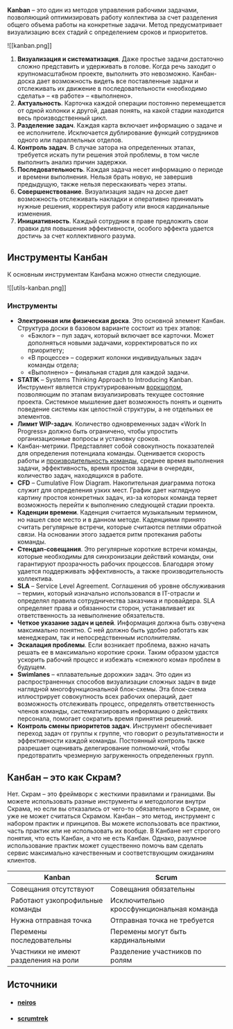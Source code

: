 **Kanban** – это один из методов управления рабочими задачами, позволяющий оптимизировать работу коллектива за счет разделения общего объема работы на конкретные задачи. Метод предусматривает визуализацию всех стадий с определением сроков и приоритетов.

![[kanban.png]]


1. **Визуализация и систематизация**. Даже простые задачи достаточно сложно представить и удерживать в голове. Когда речь заходит о крупномасштабном проекте, выполнить это невозможно. Канбан-доска дает возможность видеть все поставленные задачи и отслеживать их движение в последовательности «необходимо сделать» – «в работе» – «выполнено».
2. **Актуальность**. Карточка каждой операции постоянно перемещается от одной колонки к другой, давая понять, на какой стадии находится весь производственный цикл.
3. **Разделение задач**. Каждая карта включает информацию о задаче и ее исполнителе. Исключается дублирование функций сотрудников одного или параллельных отделов.
4. **Контроль задач**. В случае затора на определенных этапах, требуется искать пути решения этой проблемы, в том числе выполнить анализ причин задержки.
5. **Последовательность**. Каждая задача несет информацию о периоде и времени выполнения. Нельзя брать новую, не завершив предыдущую, также нельзя перескакивать через этапы.
6. **Совершенствование**. Визуализация задач на доске дает возможность отслеживать накладки и оперативно принимать нужные решения, корректируя работу или внося кардинальные изменения.
7. **Инициативность**. Каждый сотрудник в праве предложить свои правки для повышения эффективности, особого эффекта удается достичь за счет коллективного разума.

## Инструменты Канбан

К основным инструментам Канбана можно отнести следующие.

![[utils-kanban.png]]

### Инструменты

- **Электронная или физическая доска**. Это основной элемент Канбан. Структура доски в базовом варианте состоит из трех этапов:
    - «Бэклог» – пул задач, который включает все карточки. Может дополняться новыми задачами, корректироваться по их приоритету;
    - «В процессе» – содержит колонки индивидуальных задач команды отдела;
    - «Выполнено» – финальная стадия для каждой задачи.
- **STATIK** – Systems Thinking Approach to Introducing Kanban. Инструмент является структурированным [воркшопом](https://neiros.ru/blog/business/chto-predstavlyaet-soboy-vorkshop-i-ego-16-osnovnykh-dostoinstv/), позволяющим по этапам визуализировать текущее состояние проекта. Системное мышление дает возможность понять и оценить поведение системы как целостной структуры, а не отдельных ее элементов.
- **Лимит WIP-задач**. Количество одновременных задач «Work In Progress» должно быть ограничено, чтобы упростить организационные вопросы и установку сроков.
- Канбан-метрики. Представляет собой совокупность показателей для определения потенциала команды. Оценивается скорость работы и [производительность команды](https://neiros.ru/blog/management/proizvoditelnost-truda-9-effektivnykh-sposobov-povysit-pokazatel/), среднее время выполнения задачи, эффективность, время простоя задачи в очередях, количество задач, находящихся в работе.
- **CFD** – Cumulative Flow Diagram. Накопительная диаграмма потока служит для определения узких мест. График дает наглядную картину простоя конкретных задач, из-за которых команда теряет возможность перейти к выполнению следующей стадии проекта.
- **Каденции времени**. Каденция считается музыкальным термином, но нашел свое место и в данном методе. Каденциями принято считать регулярные встречи, которые считаются петлями обратной связи. На основании этого задается ритм протекания работы команды.
- **Стендап-совещания**. Это регулярные короткие встречи команды, которые необходимы для синхронизации действий команды, они гарантируют прозрачность рабочих процессов. Благодаря этому удается поддерживать эффективность, а также производительность коллектива.
- **SLA** – Service Level Agreement. Соглашения об уровне обслуживания – термин, который изначально использовался в IT-отрасли и определял правила сотрудничества заказчика и провайдера. SLA определяет права и обязанности сторон, устанавливает их ответственность за невыполнение обязательств.
- **Четкое указание задач и целей**. Информация должна быть озвучена максимально понятно. С ней должно быть удобно работать как менеджерам, так и непосредственным исполнителям.
- **Эскалация проблемы**. Если возникает проблема, важно начать решать ее в максимально короткие сроки. Таким образом удастся ускорить рабочий процесс и избежать «снежного кома» проблем в будущем.
- **Swimlanes** – «плавательные дорожки» задач. Это один из распространенных способов визуализации сложных задач в виде наглядной многофункциональной блок-схемы. Эта блок-схема иллюстрирует совокупность всех рабочих операций, дает возможность отслеживать процесс, определять ответственность членов команды, систематизировать информацию о действиях персонала, помогает сократить время принятия решений.
- **Контроль смены приоритетов задач**. Инструмент обеспечивает переход задач от группы к группе, что говорит о результативности и эффективности каждой команды. Постоянный контроль также разрешает оценивать делегирование полномочий, чтобы предотвратить чрезмерную загруженность определенных групп.

## Канбан – это как Скрам?

Нет. Скрам – это фреймворк с жесткими правилами и границами. Вы можете использовать разные инструменты и методологии внутри Скрама, но если вы отказались от чего-то обязательного в Скраме, он уже не может считаться Скрамом. Канбан – это метод, инструмент с набором практик и принципов. Вы можете использовать все практики, часть практик или не использовать их вообще. В Канбане нет строгого понятия, что есть Канбан, а что не есть Канбан. Однако, разумное использование практик может существенно помочь вам сделать сервис максимально качественным и соответствующим ожиданиям клиентов.

| Kanban                                | Scrum                                     |
| ------------------------------------- | ----------------------------------------- |
| Совещания отсутствуют                 | Совещания обязательны                     |
| Работают узкопрофильные команды       | Исключительно кроссфункциональная команда |
| Нужна отправная точка                 | Отправная точка не требуется              |
| Перемены последовательны              | Перемены могут быть кардинальными         |
| Участники не имеют разделения на роли | Разделение участников по ролям            |

## Источники
- #### [neiros](https://neiros.ru/blog/business/kanban-v-biznese-6-pravil-uspeshnogo-upravleniya-proektami/)
- #### [scrumtrek](https://scrumtrek.ru/blog/kanban/1360/chto-takoe-kanban-metod-maksimalno-korotko/)